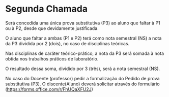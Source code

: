 # Segunda Chamada

Será concedida  uma única prova substitutiva (P3) ao aluno que  faltar à P1 ou à P2, desde que devidamente justificada.

O aluno que faltar a ambas (P1 e P2) terá como nota semestral (NS) a nota da P3  dividida por 2 (dois), no  caso de disciplinas teóricas.

Nas disciplinas de caráter teórico-prático, a nota da P3 será somada à nota obtida nos trabalhos práticos de laboratório.

O resultado dessa soma, dividido por 3 (três), será a nota semestral (NS).

No caso do Docente (professor) pedir a formalização do Pedido de prova substitutiva (P3). O discente(Aluno) deverá solicitar através do formulário (https://forms.office.com/r/FhUQaXFU2J)
